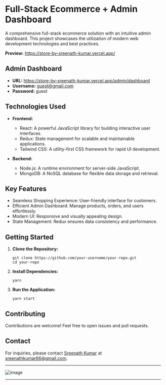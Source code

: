 # Full-Stack Ecommerce + Admin Dashboard

A comprehensive full-stack ecommerce solution with an intuitive admin dashboard. This project showcases the utilization of modern web development technologies and best practices.

**Preview:** https://store-by-sreenath-kumar.vercel.app/

## Admin Dashboard

-  **URL:** https://store-by-sreenath-kumar.vercel.app/admin/dashboard
-  **Username:** guest@gmail.com
-  **Password:** guest

## Technologies Used

-  **Frontend:**

   -  React: A powerful JavaScript library for building interactive user interfaces.
   -  Redux: State management for scalable and maintainable applications.
   -  Tailwind CSS: A utility-first CSS framework for rapid UI development.

-  **Backend:**
   -  Node.js: A runtime environment for server-side JavaScript.
   -  MongoDB: A NoSQL database for flexible data storage and retrieval.

## Key Features

-  Seamless Shopping Experience: User-friendly interface for customers.
-  Efficient Admin Dashboard: Manage products, orders, and users effortlessly.
-  Modern UI: Responsive and visually appealing design.
-  State Management: Redux ensures data consistency and performance.

## Getting Started

1. **Clone the Repository:**

   ```shell
   git clone https://github.com/your-username/your-repo.git
   cd your-repo
   ```

2. **Install Dependencies:**

   ```shell
   yarn
   ```

3. **Run the Application:**
   ```shell
   yarn start
   ```

## Contributing

Contributions are welcome! Feel free to open issues and pull requests.

## Contact

For inquiries, please contact [Sreenath Kumar](https://sreenathkumar.github.io/portfolio/) at sreenathkumar66@gmail.com.

---

![image](https://github.com/sreenathkumar/ecommerce-store/assets/60534594/5e8b7330-852b-4f16-82f3-072977598029)

---
